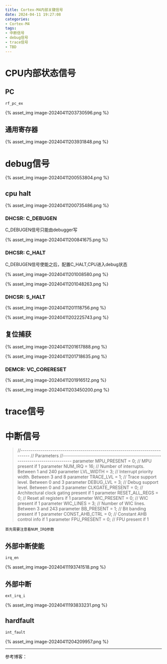 ```yaml
---
title: Cortex-M4内部关键信号
date: 2024-04-11 19:27:08
categories:
- Cortex-M4
tags:
- 中断信号
- debug信号
- trace信号
- TBD
---
```




# CPU内部状态信号

## PC

`rf_pc_ex`

{% asset_img image-20240411203730596.png %}



## 通用寄存器

{% asset_img image-20240411203931848.png %}



# debug信号

{% asset_img image-20240411200553804.png %}

## cpu halt

{% asset_img image-20240411200735486.png %}

### DHCSR: C_DEBUGEN

C_DEBUGEN信号只能由debugger写

{% asset_img image-20240411200841675.png %}

### DHCSR: C_HALT

C_DEBUGEN信号使能之后，配置C_HALT,CPU进入debug状态

{% asset_img image-20240411201008580.png %}

{% asset_img image-20240411201048263.png %}

### DHCSR: S_HALT

{% asset_img image-20240411201118756.png %}

{% asset_img image-20240411202225743.png %}



## 复位捕获

{% asset_img image-20240411201617888.png %}

{% asset_img image-20240411201718635.png %}



### DEMCR: VC_CORERESET

{% asset_img image-20240411201916512.png %}

{% asset_img image-20240411203450200.png %}

# trace信号







# 中断信号



>   //----------------------------------------------------------------------------
>   // Parameters
>   //----------------------------------------------------------------------------
>   parameter MPU_PRESENT     = 0;  // MPU present if 1
>   parameter NUM_IRQ         = 16; // Number of interrupts. Between 1 and 240
>   parameter LVL_WIDTH       = 3;  // Interrupt priority width. Between 3 and 8
>   parameter TRACE_LVL       = 1;  // Trace support level. Between 0 and 3
>   parameter DEBUG_LVL       = 3;  // Debug support level. Between 0 and 3
>   parameter CLKGATE_PRESENT = 0;  // Architectural clock gating present if 1
>   parameter RESET_ALL_REGS  = 0;  // Reset all registers if 1
>   parameter WIC_PRESENT     = 0;  // WIC present if 1
>   parameter WIC_LINES       = 3;  // Number of WIC lines. Between 3 and 243
>   parameter BB_PRESENT      = 1;  // Bit banding present if 1
>   parameter CONST_AHB_CTRL  = 0;  // Constant AHB control info if 1
>   parameter FPU_PRESENT     = 0;  // FPU present if 1

`首先需要注意看NUM_IRQ参数`

## 外部中断使能

`irq_en`

{% asset_img image-20240411193741518.png %}



## 外部中断

`ext_irq_i`

{% asset_img image-20240411193833231.png %}



## hardfault

`int_fault`

{% asset_img image-20240411204209957.png %}



---

参考博客：


